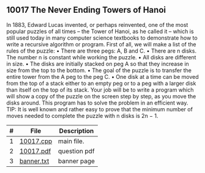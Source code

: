 ## 10017 The Never Ending Towers of Hanoi
In 1883, Edward Lucas invented, or perhaps reinvented, one of the most popular puzzles of all times
– the Tower of Hanoi, as he called it – which is still used today in many computer science textbooks
to demonstrate how to write a recursive algorithm or program. First of all, we will make a list of the
rules of the puzzle:
• There are three pegs: A, B and C. • There are n disks. The number n is constant while working the puzzle.
• All disks are different in size.
• The disks are initially stacked on peg A so that they increase in size from the top to the bottom.
• The goal of the puzzle is to transfer the entire tower from the A peg to the peg C. • One disk at a time can be moved from the top of a stack either to an empty peg or to a peg with
a larger disk than itself on the top of its stack.
Your job will be to write a program which will show a copy of the puzzle on the screen step by step,
as you move the disks around. This program has to solve the problem in an efficient way.
TIP: It is well known and rather easy to prove that the minimum number of moves needed to complete
the puzzle with n disks is 2n − 1.

|   #   | File                       | Description           |
| :---: | -------------------------- | --------------------- |
|   1   | [10017.cpp](./P10017.cpp) | main file.            |
|   2   | [10017.pdf](./110017.pdf)   | question pdf          |
|   3   | [banner.txt](./banner.txt) | banner page           |